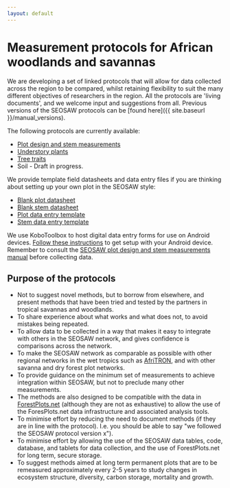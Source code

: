 ```yaml
---
layout: default
---
```


# Measurement protocols for African woodlands and savannas

We are developing a set of linked protocols that will allow for data collected across the region to be compared, whilst retaining flexibility to suit the many different objectives of researchers in the region. All the protocols are 'living documents', and we welcome input and suggestions from all. Previous versions of the SEOSAW protocols can be [found here]({{ site.baseurl }}/manual_versions).

The following protocols are currently available:

* [Plot design and stem measurements][1] 
* [Understory plants][2]
* [Tree traits][3]
* Soil - Draft in progress.

[1]: https://bitbucket.org/miombo/seosaw/raw/master/doc/manuals/field_manual/versions/seosaw_field_manual_latest.pdf
[2]: https://bitbucket.org/miombo/seosaw/raw/master/doc/manuals/understory_manual/versions/seosaw_understory_manual_latest.pdf
[3]: https://bitbucket.org/miombo/seosaw/raw/master/doc/manuals/traits_manual/versions/seosaw_traits_manual_latest.pdf

We provide template field datasheets and data entry files if you are thinking about setting up your own plot in the SEOSAW style:

* [Blank plot datasheet](https://bitbucket.org/miombo/seosaw/raw/master/doc/forms/field_sheets/blank/blank_plot.pdf)
* [Blank stem datasheet](https://bitbucket.org/miombo/seosaw/raw/master/doc/forms/field_sheets/blank/blank_stem.pdf)
* [Plot data entry template](https://bitbucket.org/miombo/seosaw/raw/master/doc/forms/plot_data_template.csv)
* [Stem data entry template](https://bitbucket.org/miombo/seosaw/raw/master/doc/forms/stem_data_template.csv)

We use KoboToolbox to host digital data entry forms for use on Android devices. [Follow these instructions](https://bitbucket.org/miombo/seosaw/raw/master/doc/forms/odk/filling_forms.txt) to get setup with your Android device. Remember to consult the [SEOSAW plot design and stem measurements manual][1] before collecting data.

## Purpose of the protocols

* Not to suggest novel methods, but to borrow from elsewhere, and present methods that have been tried and tested by the partners in tropical savannas and woodlands.
* To share experience about what works and what does not, to avoid mistakes being repeated.
* To allow data to be collected in a way that makes it easy to integrate with others in the SEOSAW network, and gives confidence is comparisons across the network.
* To make the SEOSAW network as comparable as possible with other regional networks in the wet tropics such as [AfriTRON](http://www.afritron.org), and with other savanna and dry forest plot networks.
* To provide guidance on the minimum set of measurements to achieve integration within SEOSAW, but not to preclude many other measurements. 
* The methods are also designed to be compatible with the data in [ForestPlots.net](https://www.forestplots.net) (although they are not as exhaustive) to allow the use of the ForesPlots.net data infrastructure and associated analysis tools.
* To minimise effort by reducing the need to document methods (if they are in line with the protocol). I.e. you should be able to say "we followed the SEOSAW protocol version x").
* To minimise effort by allowing the use of the SEOSAW data tables, code, database, and tablets for data collection, and the use of ForestPlots.net for long term, secure storage.
* To suggest methods aimed at long term permanent plots that are to be remeasured approximately every 2-5 years to study changes in ecosystem structure, diversity, carbon storage, mortality and growth. 

